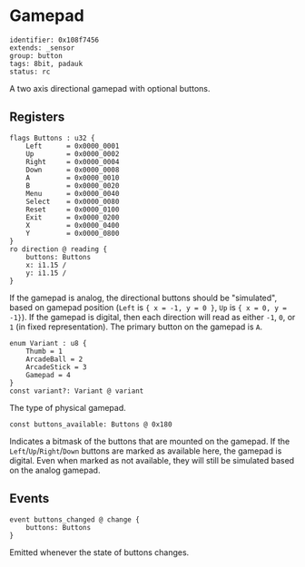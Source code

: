 # Gamepad

    identifier: 0x108f7456
    extends: _sensor
    group: button
    tags: 8bit, padauk
    status: rc

A two axis directional gamepad with optional buttons.

## Registers

    flags Buttons : u32 {
        Left      = 0x0000_0001
        Up        = 0x0000_0002
        Right     = 0x0000_0004
        Down      = 0x0000_0008
        A         = 0x0000_0010
        B         = 0x0000_0020
        Menu      = 0x0000_0040
        Select    = 0x0000_0080
        Reset     = 0x0000_0100
        Exit      = 0x0000_0200
        X         = 0x0000_0400
        Y         = 0x0000_0800
    }
    ro direction @ reading {
        buttons: Buttons
        x: i1.15 /
        y: i1.15 /
    }

If the gamepad is analog, the directional buttons should be "simulated", based on gamepad position
(`Left` is `{ x = -1, y = 0 }`, `Up` is `{ x = 0, y = -1}`).
If the gamepad is digital, then each direction will read as either `-1`, `0`, or `1` (in fixed representation).
The primary button on the gamepad is `A`.

    enum Variant : u8 {
        Thumb = 1
        ArcadeBall = 2
        ArcadeStick = 3
        Gamepad = 4
    }
    const variant?: Variant @ variant

The type of physical gamepad.

    const buttons_available: Buttons @ 0x180

Indicates a bitmask of the buttons that are mounted on the gamepad.
If the `Left`/`Up`/`Right`/`Down` buttons are marked as available here, the gamepad is digital.
Even when marked as not available, they will still be simulated based on the analog gamepad.

## Events

    event buttons_changed @ change {
        buttons: Buttons
    }

Emitted whenever the state of buttons changes.
